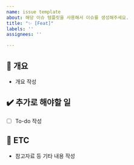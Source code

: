 ```yaml
---
name: issue template
about: 해당 이슈 템플릿을 사용해서 이슈를 생성해주세요.
title: "✨ [Feat]"
labels: ''
assignees: ''

---
```


## 📝 개요
- 개요 작성

## ✔️ 추가로 해야할 일
- [ ] To-do 작성

## 👀 ETC
- 참고자료 등 기타 내용 작성
